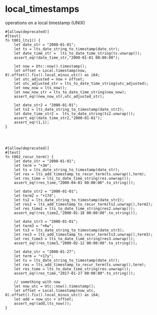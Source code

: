 # local_timestamps
operations on a local timestamp (UNIX) 



    #[allow(deprecated)]
    #[test]
    fn t001_lts1() {
        let date_str = "2000-01-01";
        let ts = lts_date_string_to_timestamp(date_str);
        let date_time_str =  lts_to_date_time_string(ts.unwrap());
        assert_eq!(date_time_str,"2000-01-01 00:00:00");

        let now = Utc::now().timestamp();
        let offset = Local.timestamp(now, 0).offset().fix().local_minus_utc() as i64; 
        let utc_adjusted = now + offset;
        let utc_adjusted_str = lts_to_date_time_string(utc_adjusted);
        let new_now = lts_now();
        let new_now_str = lts_to_date_time_string(new_now);
        assert_eq!(new_now_str,utc_adjusted_str);

        let date_str2 = "2000-01-01";
        let ts2 = lts_date_string_to_timestamp(date_str2);
        let date_time_str2 =  lts_to_date_string(ts2.unwrap());
        assert_eq!(date_time_str2,"2000-01-01");
        assert_eq!(1,1);
    }




    #[allow(deprecated)]
    #[test]
    fn t002_recur_term() {
        let date_str = "2000-01-01";
        let term = "+3m";
        let ts = lts_date_string_to_timestamp(date_str);
        let res = lts_add_timestamp_to_recur_term(ts.unwrap(),term);
        let res_time = lts_to_date_time_string(res.unwrap());
        assert_eq!(res_time,"2000-04-01 00:00:00".to_string());

        let date_str2 = "2000-01-01";
        let term2 = "+17d";
        let ts2 = lts_date_string_to_timestamp(date_str2);
        let res2 = lts_add_timestamp_to_recur_term(ts2.unwrap(),term2);
        let res_time2 = lts_to_date_time_string(res2.unwrap());
        assert_eq!(res_time2,"2000-01-18 00:00:00".to_string());

        let date_str3 = "2000-01-01";
        let term3 = "+6w";
        let ts3 = lts_date_string_to_timestamp(date_str3);
        let res3 = lts_add_timestamp_to_recur_term(ts3.unwrap(),term3);
        let res_time3 = lts_to_date_time_string(res3.unwrap());
        assert_eq!(res_time3,"2000-02-12 00:00:00".to_string());

        let date_str = "2000-01-27";
        let term = "+17y";
        let ts = lts_date_string_to_timestamp(date_str);
        let res = lts_add_timestamp_to_recur_term(ts.unwrap(),term);
        let res_time = lts_to_date_time_string(res.unwrap());
        assert_eq!(res_time,"2017-01-27 00:00:00".to_string());
        
        // something with now
        let now_utc = Utc::now().timestamp();
        let offset = Local.timestamp(now_utc, 0).offset().fix().local_minus_utc() as i64;
        let add = now_utc + offset;
        assert_eq!(add,lts_now());
    }




